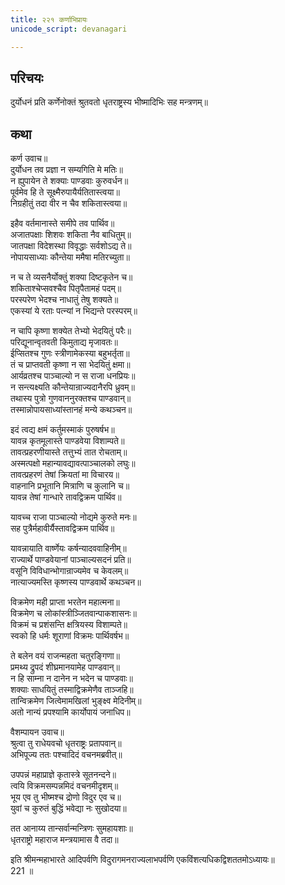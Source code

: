 ```yaml
---
title: २२१ कर्णाभिप्रायः
unicode_script: devanagari

---
```

## परिचयः

दुर्योधनं प्रति कर्णेनोक्तं श्रुतवतो धृतराष्ट्रस्य भीष्मादिभिः सह मन्त्रणम्॥  

## कथा

कर्ण उवाच॥  
दुर्योधन तव प्रज्ञा न सम्यगिति मे मतिः॥  
न ह्युपायेन ते शक्याः पाण्डवाः कुरुवर्धन॥  
पूर्वमेव हि ते सूक्ष्मैरुपायैर्यतितास्त्वया॥  
निग्रहीतुं तदा वीर न चैव शकितास्त्वया॥  

इहैव वर्तमानास्ते समीपे तव पार्थिव॥  
अजातपक्षाः शिशवः शकिता नैव बाधितुम्॥  
जातपक्षा विदेशस्था विवृद्धाः सर्वशोऽद्य ते॥  
नोपायसाध्याः कौन्तेया ममैषा मतिरच्युता॥  

न च ते व्यसनैर्योक्तुं शक्या दिष्टकृतेन च॥  
शकिताश्चेप्सवश्चैव पितृपैतामहं पदम्॥  
परस्परेण भेदश्च नाधातुं तेषु शक्यते॥  
एकस्यां ये रताः पत्न्यां न भिद्यन्ते परस्परम्॥  

न चापि कृष्णा शक्येत तेभ्यो भेदयितुं परैः॥  
परिद्यूनान्वृतवती किमुताद्य मृजावतः॥  
ईप्सितश्च गुणः स्त्रीणामेकस्या बहुभर्तृता॥  
तं च प्राप्तवती कृष्णा न सा भेदयितुं क्षमा॥  
आर्यव्रतश्च पाञ्चाल्यो न स राजा धनप्रियः॥  
न सन्त्यक्ष्यति कौन्तेयान्राज्यदानैरपि ध्रुवम्॥  
तथास्य पुत्रो गुणवाननुरक्तश्च पाण्डवान्॥  
तस्मान्नोपायसाध्यांस्तानहं मन्ये कथञ्चन॥  

इदं त्वद्य क्षमं कर्तुमस्माकं पुरुषर्षभ॥  
यावन्न कृतमूलास्ते पाण्डवेया विशाम्पते॥  
तावत्प्रहरणीयास्ते तत्तुभ्यं तात रोचताम्॥  
अस्मत्पक्षो महान्यावद्यावत्पाञ्चालको लघुः॥  
तावत्प्रहरणं तेषां क्रियतां मा विचारय॥  
वाहनानि प्रभूतानि मित्राणि च कुलानि च॥  
यावन्न तेषां गान्धारे तावद्विक्रम पार्थिव॥  

यावच्च राजा पाञ्चाल्यो नोद्यमे कुरुते मनः॥  
सह पुत्रैर्महावीर्यैस्तावद्विक्रम पार्थिव॥  

यावन्नायाति वार्ष्णेयः कर्षन्यादववाहिनीम्॥  
राज्यार्थे पाण्डवेयानां पाञ्चाल्यसदनं प्रति॥  
वसूनि विविधान्भोगान्राज्यमेव च केवलम्॥  
नात्याज्यमस्ति कृष्णस्य पाण्डवार्थे कथञ्चन॥  

विक्रमेण मही प्राप्ता भरतेन महात्मना॥  
विक्रमेण च लोकांस्त्रीञ्जितवान्पाकशासनः॥  
विक्रमं च प्रशंसन्ति क्षत्रियस्य विशाम्पते॥  
स्वको हि धर्मः शूराणां विक्रमः पार्थिवर्षभ॥  

ते बलेन वयं राजन्महता चतुरङ्गिणा॥  
प्रमथ्य द्रुपदं शीघ्रमानयामेह पाण्डवान्॥  
न हि साम्ना न दानेन न भदेन च पाण्डवाः॥  
शक्याः साधयितुं तस्माद्विक्रमेणैव ताञ्जहि॥  
तान्विक्रमेण जित्वेमामखिलां भुङ्क्ष्व मेदिनीम्॥  
अतो नान्यं प्रपश्यामि कार्योपायं जनाधिप॥  

वैशम्पायन उवाच॥  
श्रुत्वा तु राधेयवचो धृतराष्ट्रः प्रतापवान्॥  
अभिपूज्य ततः पश्चादिदं वचनमब्रवीत्॥  

उपपन्नं महाप्राज्ञे कृतास्त्रे सूतनन्दने॥  
त्वयि विक्रमसम्पन्नमिदं वचनमीदृशम्॥  
भूय एव तु भीष्मश्च द्रोणो विदुर एव च॥  
युवां च कुरुतं बुद्धिं भवेद्या नः सुखोदया॥  

तत आनाय्य तान्सर्वान्मन्त्रिणः सुमहायशाः॥  
धृतराष्ट्रो महाराज मन्त्रयामास वै तदा॥  

इति श्रीमन्महाभारते आदिपर्वणि विदुरागमनराज्यलाभपर्वणि एकविंशत्यधिकद्विशततमोऽध्यायः॥  
221 ॥  